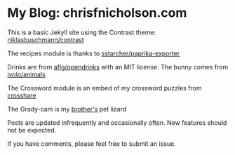 # My Blog: chrisfnicholson.com

This is a basic Jekyll site using the Contrast theme: [niklasbuschmann/contrast](https://www.github.com/niklasbuschmann/contrast)

The recipes module is thanks to [sstarcher/paprika-exporter](https://www.github.com/sstarcher/paprika-exporter)

Drinks are from [aflg/opendrinks](https://www.github.com/aflg/opendrinks) with an MIT license. The bunny comes from [ivolo/animals](https://www.github.com/ivolo/animals)

The Crossword module is an embed of my crossword puzzles from [crosshare](https://www.crosshare.org)

The Grady-cam is my [brother's](https://www.github.com/nicholsonjf) pet lizard

Posts are updated infrequently and occasionally often. New features should not be expected.

If you have comments, please feel free to submit an issue.
